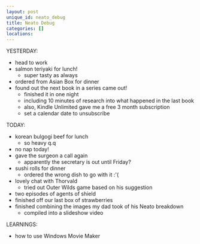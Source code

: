 ```yaml
---
layout: post
unique_id: neato_debug
title: Neato Debug
categories: []
locations: 
---
```


YESTERDAY:
* head to work
* salmon teriyaki for lunch!
  * super tasty as always
* ordered from Asian Box for dinner
* found out the next book in a series came out!
  * finished it in one night
  * including 10 minutes of research into what happened in the last book
  * also, Kindle Unlimited gave me a free 3 month subscription
  * set a calendar date to unsubscribe

TODAY:
* korean bulgogi beef for lunch
  * so heavy q.q
* no nap today!
* gave the surgeon a call again
  * apparently the secretary is out until Friday?
* sushi rolls for dinner
  * ordered the wrong dish to go with it :'(
* lovely chat with Thorvald
  * tried out Outer Wilds game based on his suggestion
* two episodes of agents of shield
* finished off our last box of strawberries
* finished combining the images my dad took of his Neato breakdown
  * compiled into a slideshow video

LEARNINGS:
* how to use Windows Movie Maker
